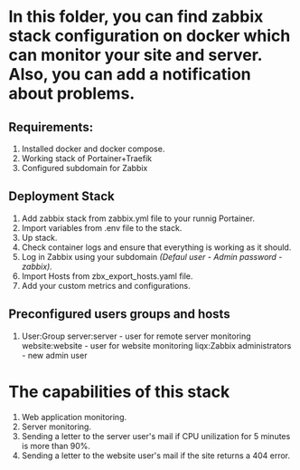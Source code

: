 # In this folder, you can find zabbix stack configuration on docker which can monitor your site and server. Also, you can add a notification about problems.

## Requirements:

1. Installed docker and docker compose.
2. Working stack of Portainer+Traefik
3. Configured subdomain for Zabbix

## Deployment Stack

1. Add zabbix stack from zabbix.yml file to your runnig Portainer.
2. Import variables from .env file to the stack.
3. Up stack.
4. Check container logs and ensure that everything is working as it should.
5. Log in Zabbix using your subdomain <em>(Defaul user - Admin password - zabbix).</em>
6. Import Hosts from zbx_export_hosts.yaml file.
7. Add your custom metrics and configurations.

## Preconfigured users groups and hosts

1. User:Group
         server:server - user for remote server monitoring 
         website:website - user for website monitoring
         liqx:Zabbix administrators - new admin user

# The capabilities of this stack

1. Web application monitoring.
2. Server monitoring.
3. Sending a letter to the server user's mail if CPU unilization for 5 minutes is more than 90%.
4. Sending a letter to the website user's mail if the site returns a 404 error.

